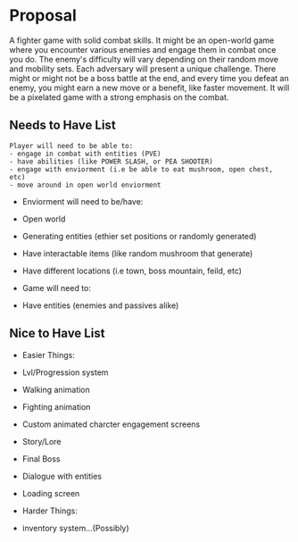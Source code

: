 # Proposal 

A fighter game with solid combat skills. It might be an open-world game where you encounter various enemies and engage them in combat once you do. The enemy's difficulty will vary depending on their random move and mobility sets. Each adversary will present a unique challenge. There might or might not be a boss battle at the end, and every time you defeat an enemy, you might earn a new move or a benefit, like faster movement. It will be a pixelated game with a strong emphasis on the combat.

## Needs to Have List

    Player will need to be able to:
    - engage in combat with entities (PVE)
    - have abilities (like POWER SLASH, or PEA SHOOTER)
    - engage with enviorment (i.e be able to eat mushroom, open chest, etc)
    - move around in open world enviorment

- Enviorment will need to be/have:
- Open world
- Generating entities (ethier set positions or randomly generated)
- Have interactable items (like random mushroom that generate)
- Have different locations (i.e town, boss mountain, feild, etc)

- Game will need to:
- Have entities (enemies and passives alike)

## Nice to Have List

- Easier Things:
- Lvl/Progression system
- Walking animation
- Fighting animation
- Custom animated charcter engagement screens
- Story/Lore
- Final Boss
- Dialogue with entities
- Loading screen

- Harder Things:
- inventory system...(Possibly)


